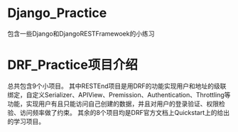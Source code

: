 # Django_Practice
包含一些Django和DjangoRESTFramewoek的小练习

<h1> DRF_Practice项目介绍 </h1>
  总共包含9个小项目。
  其中RESTEnd项目是用DRF的功能实现用户和地址的级联绑定，自定义Serializer、APIView、Premission、Authentication、Throttling等功能，实现用户有且只能访问自己创建的数据，并且对用户的登录验证、权限检验、访问频率做了约束。
  其余的8个项目均是DRF官方文档上Quickstart上的给出的学习项目。
